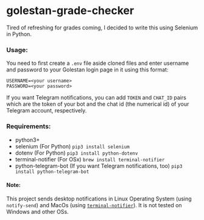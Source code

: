 # golestan-grade-checker
Tired of refreshing for grades coming, I decided to write this using Selenium in Python.

### Usage:

You need to first create a `.env` file aside cloned files and enter username and password to your Golestan login page in it using this format:
```
USERNAME=<your username>
PASSWORD=<your password>
```
If you want Telegram notifications, you can add `TOKEN` and `CHAT_ID` pairs which are the token of your bot and the chat id (the numerical id) of your Telegram account, respectively.

### Requirements:
* python3+
* selenium (For Python)  `pip3 install selenium`
* dotenv (For Python) `pip3 install python-dotenv`
* terminal-notifier (For OSx) `brew install terminal-notifier`
* python-telegram-bot (If you want Telegram notifications, too) `pip3 install python-telegram-bot`

#### Note:
This project sends desktop notifications in Linux Operating System (using `notify-send`) and MacOs (using [`terminal-notifier`](https://github.com/julienXX/terminal-notifier)). It is not tested on Windows and other OSs.
